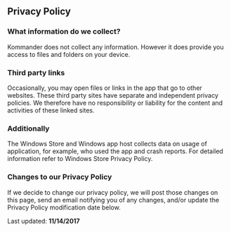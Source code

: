 ## Privacy Policy

### What information do we collect?
Kommander does not collect any information. However it does provide you access to files and folders on your device.

### Third party links
Occasionally, you may open files or links in the app that go to other websites. 
These third party sites have separate and independent privacy policies.
We therefore have no responsibility or liability for the content and activities of these linked sites.

### Additionally
The Windows Store and Windows app host collects data on usage of application, for example, who used the app and crash reports.
For detailed information refer to Windows Store Privacy Policy.

### Changes to our Privacy Policy
If we decide to change our privacy policy, we will post those changes on this page, 
send an email notifying you of any changes, and/or update the Privacy Policy modification date below.

Last updated: **11/14/2017**
